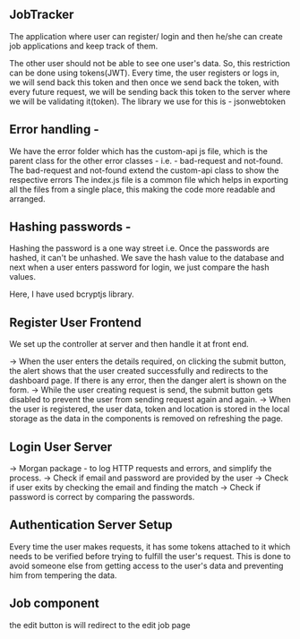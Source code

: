 ## JobTracker

The application where user can register/ login and then he/she can create job applications and keep track of them. 

The other user should not be able to see one user's data. So, this restriction can be done using tokens(JWT). Every time, the user registers or logs in, we will send back this token and then once we send back the token, with every future request, we will be sending back this token to the server where we will be validating it(token). The library we use for this is - jsonwebtoken


## Error handling - 

We have the error folder which has the custom-api js file, which is the parent class for the other error classes - i.e. - bad-request and not-found.
The bad-request and not-found extend the custom-api class to show the respective errors
The index.js file is a common file which helps in exporting all the files from a single place, this making the code more readable and arranged.


## Hashing passwords - 
Hashing the password is a one way street i.e. Once the passwords are hashed, it can't be unhashed. We save the hash value to the database and 
next when a user enters password for login, we just compare the hash values.

Here, I have used bcryptjs library.

## Register User Frontend
We set up the controller at server and then handle it at front end.

-> When the user enters the details required, on clicking the submit button, the alert shows that the user created successfully and redirects to the dashboard page. If there is any error, then the danger alert is shown on the form. 
-> While the user creating request is send, the submit button gets disabled to prevent the user from sending request again and again.
-> When the user is registered, the user data, token and location is stored in the local storage as the data in the components is removed on refreshing the page.

## Login User Server
-> Morgan package - to log HTTP requests and errors, and simplify the process.
-> Check if email and password are provided by the user
-> Check if user exits by checking the email and finding the match
-> Check if password is correct by comparing the passwords.

## Authentication Server Setup
Every time the user makes requests, it has some tokens attached to it which needs to be verified before trying to fulfill the user's request. This is done to avoid someone else from getting access to the user's data and preventing him from tempering the data.

## Job component 
the edit button is will redirect to the edit job page 